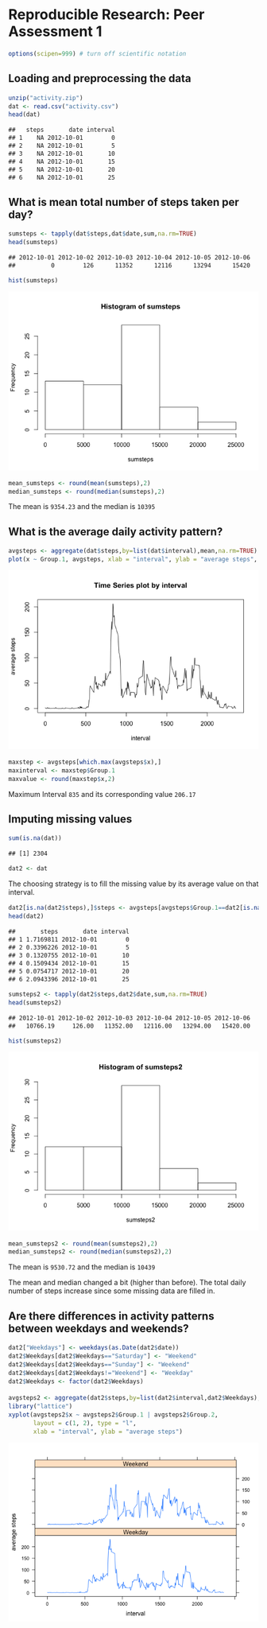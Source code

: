 # Reproducible Research: Peer Assessment 1


```r
options(scipen=999) # turn off scientific notation
```

## Loading and preprocessing the data

```r
unzip("activity.zip")
dat <- read.csv("activity.csv")
head(dat)
```

```
##   steps       date interval
## 1    NA 2012-10-01        0
## 2    NA 2012-10-01        5
## 3    NA 2012-10-01       10
## 4    NA 2012-10-01       15
## 5    NA 2012-10-01       20
## 6    NA 2012-10-01       25
```

## What is mean total number of steps taken per day?

```r
sumsteps <- tapply(dat$steps,dat$date,sum,na.rm=TRUE)
head(sumsteps)
```

```
## 2012-10-01 2012-10-02 2012-10-03 2012-10-04 2012-10-05 2012-10-06 
##          0        126      11352      12116      13294      15420
```

```r
hist(sumsteps)
```

![](PA1_template_files/figure-html/unnamed-chunk-3-1.png) 

```r
mean_sumsteps <- round(mean(sumsteps),2)
median_sumsteps <- round(median(sumsteps),2)
```

The mean is ``9354.23`` and the median is ``10395``

## What is the average daily activity pattern?

```r
avgsteps <- aggregate(dat$steps,by=list(dat$interval),mean,na.rm=TRUE)
plot(x ~ Group.1, avgsteps, xlab = "interval", ylab = "average steps", main = "Time Series plot by interval", type="l")
```

![](PA1_template_files/figure-html/unnamed-chunk-4-1.png) 

```r
maxstep <- avgsteps[which.max(avgsteps$x),]
maxinterval <- maxstep$Group.1
maxvalue <- round(maxstep$x,2)
```

Maximum Interval ``835`` and its corresponding value ``206.17``

## Imputing missing values

```r
sum(is.na(dat))
```

```
## [1] 2304
```

```r
dat2 <- dat
```

The choosing strategy is to fill the missing value by its average value on that interval.


```r
dat2[is.na(dat2$steps),]$steps <- avgsteps[avgsteps$Group.1==dat2[is.na(dat2$steps),]$interval,"x"]
head(dat2)
```

```
##       steps       date interval
## 1 1.7169811 2012-10-01        0
## 2 0.3396226 2012-10-01        5
## 3 0.1320755 2012-10-01       10
## 4 0.1509434 2012-10-01       15
## 5 0.0754717 2012-10-01       20
## 6 2.0943396 2012-10-01       25
```

```r
sumsteps2 <- tapply(dat2$steps,dat2$date,sum,na.rm=TRUE)
head(sumsteps2)
```

```
## 2012-10-01 2012-10-02 2012-10-03 2012-10-04 2012-10-05 2012-10-06 
##   10766.19     126.00   11352.00   12116.00   13294.00   15420.00
```

```r
hist(sumsteps2)
```

![](PA1_template_files/figure-html/unnamed-chunk-6-1.png) 

```r
mean_sumsteps2 <- round(mean(sumsteps2),2)
median_sumsteps2 <- round(median(sumsteps2),2)
```

The mean is ``9530.72`` and the median is ``10439``

The mean and median changed a bit (higher than before). The total daily number of steps increase since some missing data are filled in.

## Are there differences in activity patterns between weekdays and weekends?


```r
dat2["Weekdays"] <- weekdays(as.Date(dat2$date))
dat2$Weekdays[dat2$Weekdays=="Saturday"] <- "Weekend"
dat2$Weekdays[dat2$Weekdays=="Sunday"] <- "Weekend"
dat2$Weekdays[dat2$Weekdays!="Weekend"] <- "Weekday"
dat2$Weekdays <- factor(dat2$Weekdays)

avgsteps2 <- aggregate(dat2$steps,by=list(dat2$interval,dat2$Weekdays),mean,na.rm=TRUE)
library("lattice")
xyplot(avgsteps2$x ~ avgsteps2$Group.1 | avgsteps2$Group.2,
       layout = c(1, 2), type = "l", 
       xlab = "interval", ylab = "average steps")
```

![](PA1_template_files/figure-html/unnamed-chunk-7-1.png) 
